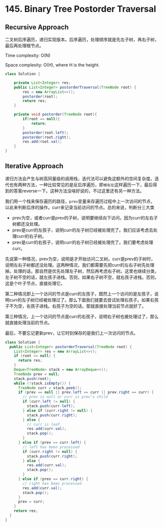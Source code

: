 # 145. Binary Tree Postorder Traversal

## Recursive Approach

二叉树后序遍历，递归实现版本。后序遍历，处理顺序就是先左子树，再右子树，最后再处理根节点。

Time complexity: O(N)

Space complexity: O(H), where H is the height.

```java
class Solution {

    private List<Integer> res;
    public List<Integer> postorderTraversal(TreeNode root) {
        res = new ArrayList<>();
        postorder(root);
        return res;
    }

    private void postorder(TreeNode root){
        if(root == null){
            return;
        }
        postorder(root.left);
        postorder(root.right);
        res.add(root.val);
    }
}
```

## Iterative Approach

递归方法会产生与树高同量级的调用栈，迭代法可以避免这额外的空间复杂度。迭代也有两种方法，一种比较常见的是反后序遍历，即`根右左`这样遍历一下，最后得到的答案reverse一下。这种方法没啥好说的，不过这里还有另一种方法。

我们用一个栈来保存遍历的路径，`prev`变量来存遍历过程中上一次访问的节点，以此来判断后序的操作。curr来记录当前访问的节点。总的来说，判断分三大类
+ prev为空，或者curr是prev的子树，说明要继续向下访问，因为curr的左右子树都还没处理。
+ prev是curr的左孩子，说明curr的左子树已经被处理完了。我们应该考虑去处理curr的右子树。
+ prev是curr的右孩子，说明curr的右子树已经被处理完了。我们要考虑处理curr。

先说第一种情况，prev为空，说明是才开始访问二叉树。curr是prev的子树时，说明左右子树都还没处理。这两种情况，我们都需要先把curr的左右子树先处理掉。处理的话，那自然是优先处理左子树，然后再考虑右子树。这里也继续分类，左子树不空的话，就左孩子进栈。否则，如果右子树不空，就右孩子进栈。否则，这是个叶子节点，直接处理它。

第二种情况即上一个访问的节点是curr的左孩子，既然上一个访问的是左孩子，说明curr的左子树已经被处理过了。那么下面我们就要去尝试处理右孩子。如果右孩子不为空，右孩子进栈。右孩子为空的话，那就直接处理当前节点就好了。

第三种情况，上一个访问的节点是curr的右孩子，说明右子树也被处理过了，那么就直接处理当前的节点。

最后，不要忘记更新prev，让它时刻保存的是我们上一次访问的节点。

```java
class Solution {
  public List<Integer> postorderTraversal(TreeNode root) {
    List<Integer> res = new ArrayList<>();
    if (root == null) {
      return res;
    }
    Deque<TreeNode> stack = new ArrayDeque<>();
    TreeNode prev = null;
    stack.push(root);
    while (!stack.isEmpty()) {
      TreeNode curr = stack.peek();
      if (prev == null || prev.left == curr || prev.right == curr) {
        // prev is null or curr is prev's child
        if (curr.left != null) {
          stack.push(curr.left);
        } else if (curr.right != null) {
          stack.push(curr.right);
        } else {
          // curr is leaf
          res.add(curr.val);
          stack.pop();
        }
      } else if (prev == curr.left) {
        // left has been processed
        if (curr.right != null) {
          stack.push(curr.right);
        } else {
          res.add(curr.val);
          stack.pop();
        }
      } else if (prev == curr.right) {
        // right has been processed
        res.add(curr.val);
        stack.pop();
      }
      prev = curr;
    }
    return res;
  }
}
```